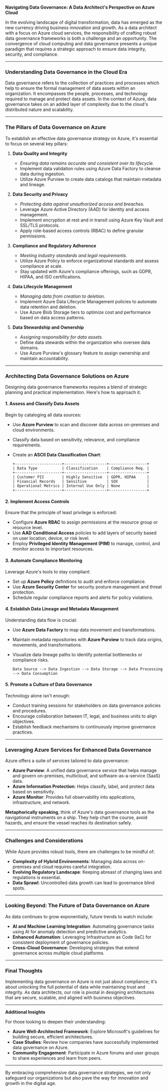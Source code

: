**Navigating Data Governance: A Data Architect's Perspective on Azure Cloud**

In the evolving landscape of digital transformation, data has emerged as the new currency driving business innovation and growth. As a data architect with a focus on Azure cloud services, the responsibility of crafting robust data governance frameworks is both a challenge and an opportunity. The convergence of cloud computing and data governance presents a unique paradigm that requires a strategic approach to ensure data integrity, security, and compliance.

---

### **Understanding Data Governance in the Cloud Era**

Data governance refers to the collection of practices and processes which help to ensure the formal management of data assets within an organization. It encompasses the people, processes, and technology required to manage and protect data assets. In the context of Azure, data governance takes on an added layer of complexity due to the cloud's distributed nature and scalability.

---

### **The Pillars of Data Governance on Azure**

To establish an effective data governance strategy on Azure, it's essential to focus on several key pillars:

1. **Data Quality and Integrity**
   - *Ensuring data remains accurate and consistent over its lifecycle.*
   - Implement data validation rules using Azure Data Factory to cleanse data during ingestion.
   - Utilize Azure Purview to create data catalogs that maintain metadata and lineage.

2. **Data Security and Privacy**
   - *Protecting data against unauthorized access and breaches.*
   - Leverage Azure Active Directory (AAD) for identity and access management.
   - Implement encryption at rest and in transit using Azure Key Vault and SSL/TLS protocols.
   - Apply role-based access controls (RBAC) to define granular permissions.

3. **Compliance and Regulatory Adherence**
   - *Meeting industry standards and legal requirements.*
   - Utilize Azure Policy to enforce organizational standards and assess compliance at scale.
   - Stay updated with Azure's compliance offerings, such as GDPR, HIPAA, and ISO certifications.

4. **Data Lifecycle Management**
   - *Managing data from creation to deletion.*
   - Implement Azure Data Lifecycle Management policies to automate data retention and deletion.
   - Use Azure Blob Storage tiers to optimize cost and performance based on data access patterns.

5. **Data Stewardship and Ownership**
   - *Assigning responsibility for data assets.*
   - Define data stewards within the organization who oversee data domains.
   - Use Azure Purview's glossary feature to assign ownership and maintain accountability.

---

### **Architecting Data Governance Solutions on Azure**

Designing data governance frameworks requires a blend of strategic planning and practical implementation. Here's how to approach it:

#### **1. Assess and Classify Data Assets**

Begin by cataloging all data sources:

- Use **Azure Purview** to scan and discover data across on-premises and cloud environments.
- Classify data based on sensitivity, relevance, and compliance requirements.
- Create an **ASCII Data Classification Chart**:

  ```
  +---------------------+-------------------+-----------------+
  | Data Type           | Classification    | Compliance Req. |
  +---------------------+-------------------+-----------------+
  | Customer PII        | Highly Sensitive  | GDPR, HIPAA     |
  | Financial Records   | Sensitive         | SOX             |
  | Operational Metrics | Internal Use Only | None            |
  +---------------------+-------------------+-----------------+
  ```

#### **2. Implement Access Controls**

Ensure that the principle of least privilege is enforced:

- Configure **Azure RBAC** to assign permissions at the resource group or resource level.
- Use **AAD Conditional Access** policies to add layers of security based on user location, device, or risk level.
- Employ **Privileged Identity Management (PIM)** to manage, control, and monitor access to important resources.

#### **3. Automate Compliance Monitoring**

Leverage Azure's tools to stay compliant:

- Set up **Azure Policy** definitions to audit and enforce compliance.
- Use **Azure Security Center** for security posture management and threat protection.
- Schedule regular compliance reports and alerts for policy violations.

#### **4. Establish Data Lineage and Metadata Management**

Understanding data flow is crucial:

- Use **Azure Data Factory** to map data movement and transformations.
- Maintain metadata repositories with **Azure Purview** to track data origins, movements, and transformations.
- Visualize data lineage paths to identify potential bottlenecks or compliance risks.

  ```
  Data Source --> Data Ingestion --> Data Storage --> Data Processing --> Data Consumption
  ```

#### **5. Promote a Culture of Data Governance**

Technology alone isn't enough:

- Conduct training sessions for stakeholders on data governance policies and procedures.
- Encourage collaboration between IT, legal, and business units to align objectives.
- Establish feedback mechanisms to continuously improve governance practices.

---

### **Leveraging Azure Services for Enhanced Data Governance**

Azure offers a suite of services tailored to data governance:

- **Azure Purview**: A unified data governance service that helps manage and govern on-premises, multicloud, and software-as-a-service (SaaS) data.
- **Azure Information Protection**: Helps classify, label, and protect data based on sensitivity.
- **Azure Monitor**: Provides full observability into applications, infrastructure, and network.

**Metaphorically speaking**, think of Azure's data governance tools as the navigational instruments on a ship. They help chart the course, avoid hazards, and ensure the vessel reaches its destination safely.

---

### **Challenges and Considerations**

While Azure provides robust tools, there are challenges to be mindful of:

- **Complexity of Hybrid Environments**: Managing data across on-premises and cloud requires careful integration.
- **Evolving Regulatory Landscape**: Keeping abreast of changing laws and regulations is essential.
- **Data Sprawl**: Uncontrolled data growth can lead to governance blind spots.

---

### **Looking Beyond: The Future of Data Governance on Azure**

As data continues to grow exponentially, future trends to watch include:

- **AI and Machine Learning Integration**: Automating governance tasks using AI for anomaly detection and predictive analytics.
- **Enhanced Automation**: Leveraging Infrastructure as Code (IaC) for consistent deployment of governance policies.
- **Cross-Cloud Governance**: Developing strategies that extend governance across multiple cloud platforms.

---

### **Final Thoughts**

Implementing data governance on Azure is not just about compliance; it's about unlocking the full potential of data while maintaining trust and integrity. As data architects, our role is pivotal in designing architectures that are secure, scalable, and aligned with business objectives.

---

**Additional Insights**

For those looking to deepen their understanding:

- **Azure Well-Architected Framework**: Explore Microsoft's guidelines for building secure, efficient architectures.
- **Case Studies**: Review how companies have successfully implemented data governance on Azure.
- **Community Engagement**: Participate in Azure forums and user groups to share experiences and learn from peers.

---

By embracing comprehensive data governance strategies, we not only safeguard our organizations but also pave the way for innovation and growth in the digital age.

